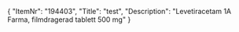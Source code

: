 {
  "ItemNr": "194403",
  "Title": "test",
  "Description": "Levetiracetam 1A Farma, filmdragerad tablett 500 mg"
}
